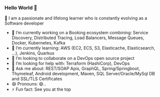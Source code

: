 ### Hello World 👋

📄 I am a passionate and lifelong learner who is constantly evolving as a Software developer

- 🔭 I’m currently working on a Booking ecosystem combining: Service Discovery, Distributed Tracing, Load Balancers, Message Queues, Docker, Kubernetes, Kafka
- 🌱 I’m currently learning: AWS (EC2, ECS, S3, Elasticache, Elasticsearch, …), Jenkins, Quarkus
- 👯 I’m looking to collaborate on a DevOps open source project
- 🤔 I’m looking for help with: Terraform (HashiCorp), DevOps
- 💬 Ask me about: REST/SOAP Apis, GraphQL, Spring/Springboot, Thymeleaf, Android development, Maven, SQL Server/Oracle/MySql DB and SSL/TLS Certificates
- 😄 Pronouns: 😄..
- ⚡ Fun fact: See you at the top

<!--
**harvey-jean/harvey-jean** is a ✨ _special_ ✨ repository because its `README.md` (this file) appears on your GitHub profile.

Here are some ideas to get you started:

- 🔭 I’m currently working on ...
- 🌱 I’m currently learning ...
- 👯 I’m looking to collaborate on ...
- 🤔 I’m looking for help with ...
- 💬 Ask me about ...
- 📫 How to reach me: ...
- 😄 Pronouns: ...
- ⚡ Fun fact: ...
-->
